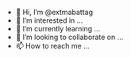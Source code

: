 - 👋 Hi, I’m @extmabattag
- 👀 I’m interested in ...
- 🌱 I’m currently learning ...
- 💞️ I’m looking to collaborate on ...
- 📫 How to reach me ...

<!---
extmabattag/extmabattag is a ✨ special ✨ repository because its `README.md` (this file) appears on your GitHub profile.
You can click the Preview link to take a look at your changes.
--->
